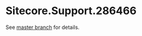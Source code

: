 # Sitecore.Support.286466

See [master branch](https://github.com/sitecoresupport/Sitecore.Support.286466) for details.